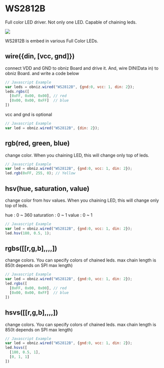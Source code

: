 # WS2812B
Full color LED driver.
Not only one LED. Capable of chaining leds.

![](ws2812b.jpg)

WS2812B is embed in various Full Color LEDs. 


## wire({din, [vcc, gnd]})
connect VDD and GND to obniz Board and drive it.
And, wire DIN(Data in) to obniz Board. and write a code below

```Javascript
// Javascript Example
var leds = obniz.wired("WS2812B", {gnd:0, vcc: 1, din: 2});
leds.rgbs([
  [0xFF, 0x00, 0x00], // red
  [0x00, 0x00, 0xFF]  // blue
])
```
vcc and gnd is optional

```Javascript
// Javascript Example
var led = obniz.wired("WS2812B", {din: 2});
```

## rgb(red, green, blue)
change color.
When you chaining LED, this will change only top of leds.
```Javascript
// Javascript Example
var led = obniz.wired("WS2812B", {gnd:0, vcc: 1, din: 2});
led.rgb(0xFF, 255, 0); // Yellow
```

## hsv(hue, saturation, value)
change color from hsv values.
When you chaining LED, this will change only top of leds.

hue : 0 ~ 360
saturation : 0 ~ 1
value : 0 ~ 1
```Javascript
// Javascript Example
var led = obniz.wired("WS2812B", {gnd:0, vcc: 1, din: 2});
led.hsv(180, 0.5, 1);
```

## rgbs([[r,g,b],,,,])
change colors.
You can specify colors of chained leds.
max chain length is 85(It depends on SPI max length)
```Javascript
// Javascript Example
var led = obniz.wired("WS2812B", {gnd:0, vcc: 1, din: 2});
led.rgbs([
  [0xFF, 0x00, 0x00], // red
  [0x00, 0x00, 0xFF]  // blue
])
```
## hsvs([[r,g,b],,,,])
change colors.
You can specify colors of chained leds.
max chain length is 85(It depends on SPI max length)
```Javascript
// Javascript Example
var led = obniz.wired("WS2812B", {gnd:0, vcc: 1, din: 2});
led.hsvs([
  [180, 0.5, 1],
  [0, 1, 1]
])
```